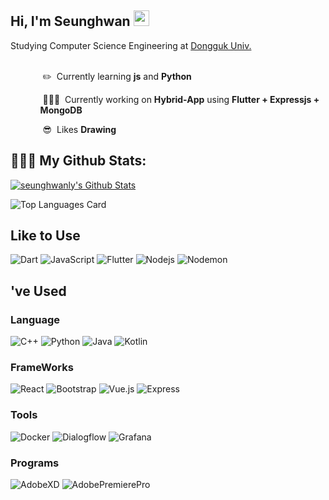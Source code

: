 ## Hi, I'm Seunghwan <img src="https://media.giphy.com/media/hvRJCLFzcasrR4ia7z/giphy.gif" width="25px">
  Studying Computer Science Engineering at <a href="dongguk.edu">Dongguk Univ.</a><br><br>
  <ol>
    <ol>&nbsp;✏️&nbsp;&nbsp;Currently learning <b>js</b> and <b>Python</b></ol>
    <ol>&nbsp;💁🏻‍♂️&nbsp;&nbsp;Currently working on <b>Hybrid-App</b> using <b>Flutter + Expressjs + MongoDB</b></ol>
    <ol>&nbsp;😎&nbsp;&nbsp;Likes <b>Drawing</b></ol>
  </ol>
  

  
##  👨🏽‍💻 My Github Stats:

<a href="https://github.com/seunghwanly">
<img align="center" alt="seunghwanly's Github Stats" src="https://github-readme-stats.vercel.app/api?username=seunghwanly&show_icons=true&theme=radical&count_private=true" /></a>

![Top Languages Card](https://github-readme-stats.vercel.app/api/top-langs/?username=seunghwanly&layout=compact&theme=radical)

## Like to Use
![Dart](https://img.shields.io/badge/Dart-0175C2?style=for-the-badge&logo=Dart&logoColor=white&logoWidth=40)
![JavaScript](https://img.shields.io/badge/-JavaScript-yellow?style=for-the-badge&logo=javascript&logoColor=white&logoWidth=40)
![Flutter](https://img.shields.io/badge/Flutter-54C5F8?style=for-the-badge&logo=flutter&logoColor=white&logoWidth=40)
![Nodejs](https://img.shields.io/badge/Node%20js-68A063?style=for-the-badge&logo=Node.js&logoColor=white&logoWidth=40)
![Nodemon](https://img.shields.io/badge/Nodemon-76DO4B?style=for-the-badge&logo=Nodemon&logoColor=white&logoWidth=40)

## 've Used
### Language

![C++](https://img.shields.io/badge/C++-black.svg?style=for-the-badge&logo=c%2B%2B&logoColor=white&logoWidth=40)
![Python](https://img.shields.io/badge/Python-306998?style=for-the-badge&logo=python&logoColor=white&logoWidth=40)
![Java](https://img.shields.io/badge/Java-F89820?style=for-the-badge&logo=java&logoColor=white&logoWidth=40)
![Kotlin](https://img.shields.io/badge/Kotlin-0095D5?style=for-the-badge&logo=Kotlin&logoColor=white&logoWidth=40)

### FrameWorks

![React](https://img.shields.io/badge/React%20Native-61DAFB?style=for-the-badge&logo=React&logoColor=white&logoWidth=40)
![Bootstrap](https://img.shields.io/badge/Bootstrap-7952B3?style=for-the-badge&logo=Bootstrap&logoColor=white&logoWidth=40)
![Vue.js](https://img.shields.io/badge/Vue.js-4FC08D?style=for-the-badge&logo=Vue.js&logoColor=white&logoWidth=40)
![Express](https://img.shields.io/badge/Express%20js-black?style=for-the-badge&logo=Express&logoColor=white&logoWidth=40)

### Tools
![Docker](https://img.shields.io/badge/Docker-2496ED?style=for-the-badge&logo=Docker&logoColor=white&logoWidth=40)
![Dialogflow](https://img.shields.io/badge/Dialogflow-FF9800?style=for-the-badge&logo=Dialogflow&logoColor=white&logoWidth=40)
![Grafana](https://img.shields.io/badge/Grafana-F46800?style=for-the-badge&logo=Grafana&logoColor=white&logoWidth=40)

### Programs
![AdobeXD](https://img.shields.io/badge/Adobe%20XD-FF61F6?style=for-the-badge&logo=Adobe-XD&logoColor=white&logoWidth=40)
![AdobePremierePro](https://img.shields.io/badge/Adobe%20Premiere%20Pro-9999FF?style=for-the-badge&logo=Adobe-Premiere-Pro&logoColor=white&logoWidth=40)
